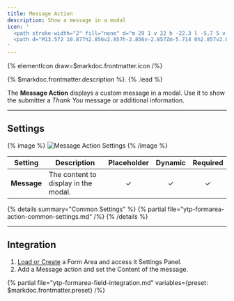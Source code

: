 ```yaml
---
title: Message Action
description: Show a message in a modal
icon: '
  <path stroke-width="2" fill="none" d="m 29 1 v 22 h -22.3 l -5.7 5 v -27 z"/>
  <path d="M13.572 10.877h2.856v2.857h-2.856v-2.857Zm-5.714 0h2.857v2.857H7.858v-2.857Zm11.426 0h2.858v2.857h-2.858v-2.857Z"/>
'
---
```


{% elementIcon draw=$markdoc.frontmatter.icon /%}

{% $markdoc.frontmatter.description %}. {% .lead %}

The **Message Action** displays a custom message in a modal. Use it to show the submitter a *Thank You* message or additional information.

---

## Settings

{% image %}
![Message Action Settings](/assets/ytp/forms/action-message-settings.webp)
{% /image %}

| Setting | Description | Placeholder | Dynamic | Required |
| ------- | ----------- | :---------: | :-----: | :------: |
| **Message** | The content to display in the modal. | &#x2713; | &#x2713; | &#x2713; |

{% details summary="Common Settings" %}
    {% partial file="ytp-formarea-action-common-settings.md" /%}
{% /details %}

---

## Integration

1. [Load or Create](../integration) a Form Area and access it Settings Panel.
1. Add a Message action and set the Content of the message.

{% partial file="ytp-formarea-field-integration.md" variables={preset: $markdoc.frontmatter.preset} /%}
